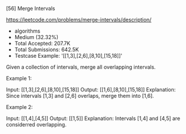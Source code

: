 [56] Merge Intervals  

https://leetcode.com/problems/merge-intervals/description/

* algorithms
* Medium (32.32%)
* Total Accepted:    207.7K
* Total Submissions: 642.5K
* Testcase Example:  '[[1,3],[2,6],[8,10],[15,18]]'

Given a collection of intervals, merge all overlapping intervals.

Example 1:


Input: [[1,3],[2,6],[8,10],[15,18]]
Output: [[1,6],[8,10],[15,18]]
Explanation: Since intervals [1,3] and [2,6] overlaps, merge them into [1,6].


Example 2:


Input: [[1,4],[4,5]]
Output: [[1,5]]
Explanation: Intervals [1,4] and [4,5] are considerred overlapping.

